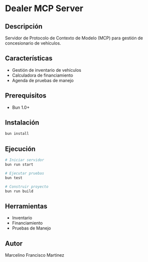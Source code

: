 # Dealer MCP Server

## Descripción
Servidor de Protocolo de Contexto de Modelo (MCP) para gestión de concesionario de vehículos.

## Características
- Gestión de inventario de vehículos
- Calculadora de financiamiento
- Agenda de pruebas de manejo

## Prerequisitos
- Bun 1.0+

## Instalación
```bash
bun install
```

## Ejecución
```bash
# Iniciar servidor
bun run start

# Ejecutar pruebas
bun test

# Construir proyecto
bun run build
```

## Herramientas
- Inventario
- Financiamiento
- Pruebas de Manejo

## Autor
Marcelino Francisco Martinez
